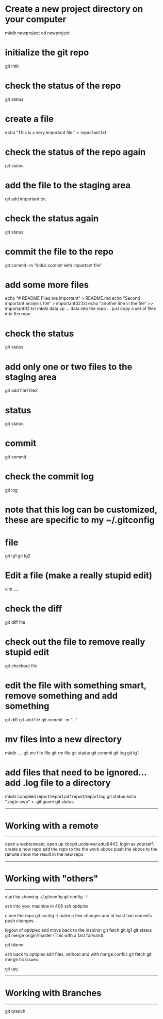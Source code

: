 # Create a new project directory on your computer
mkdir newproject
cd newproject

# initialize the git repo
git intit

# check the status of the repo
git status

# create a file
echo "This is a very important file." > important.txt

# check the status of the repo again
git status

# add the file to the staging area
git add important.txt

# check the status again
git status

# commit the file to the repo
git commit -m "initial commit with important file"

# add some more files
echo "# README Files are important" > README.md
echo "Second important analysis file" > important02.txt
echo "another line in the file" >> important02.txt
mkdir data
cp ... data into the repo ... just copy a set of files into the repo

# check the status 
git status

# add only one or two files to the staging area
git add file1 file2

# status
git status

# commit
git commit

# check the commit log
git log

# note that this log can be customized, these are specific to my ~/.gitconfig
# file
git lg1
git lg2

# Edit a file (make a really stupid edit)
vim ....

# check the diff
git diff file

# check out the file to remove really stupid edit
git checkout file

# edit the file with something smart, remove something and add something
git diff
git add file
git commit -m "..."

# mv files into a new directory
mkdir ....
git mv file file
git rm file
git status
git commit
git log
git lg1

# add files that need to be ignored...  add .log file to a directory
mkdir compiled
report/report.pdf
report/report.log
git status 
echo "*.log\n*.swp" > .gitignore
git status

--------------------------------------------------------------------------
# Working with a remote
--------------------------------------------------------------------------

open a webbrowser, open up cbcgit.ucdenver.edu:8443, 
login as yourself, 
create a new repo
add the repo to the the work above 
push the above to the remote
show the result in the new repo

--------------------------------------------------------------------------
# Working with "others"
--------------------------------------------------------------------------

start by showing ~/.gitconfig
git config -l

ssh into your machine in 406
ssh optiplex

clone the repo
git config -l
make a few changes and at least two commits
push changes.

logout of optiplex and move back to the inspiron
git fetch
git lg1
git status
git merge origin/master   (This with a fast forward)

git blame

ssh back to optiplex
edit files, without and with merge conflic
git fetch
git merge
fix issues

git tag 


--------------------------------------------------------------------------
# Working with Branches
--------------------------------------------------------------------------

git branch



